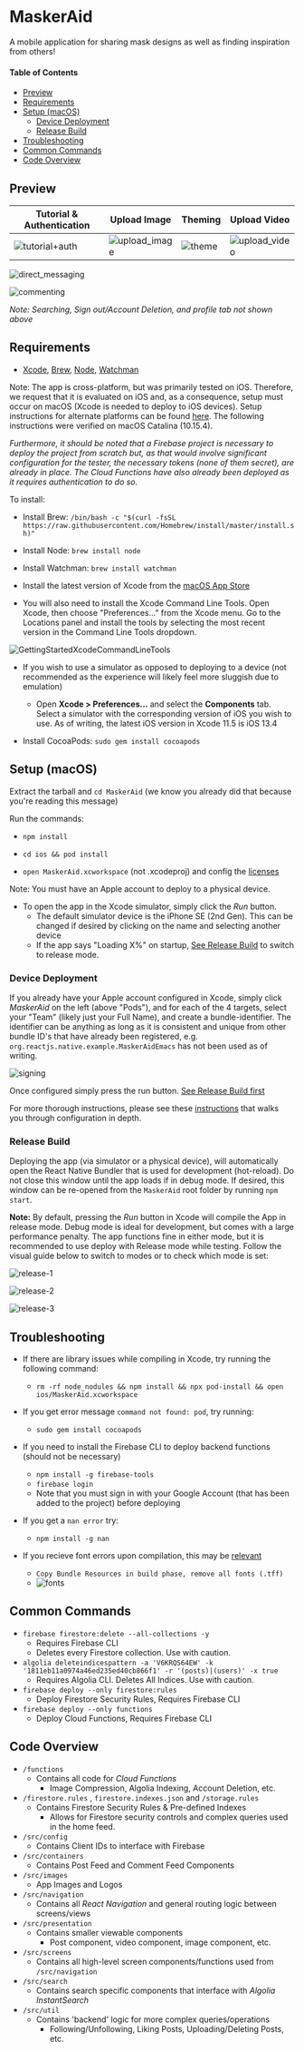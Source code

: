 # MaskerAid

A mobile application for sharing mask designs as well as finding inspiration from others!

#### Table of Contents

* [Preview](#preview)
* [Requirements](#requirements)
* [Setup (macOS)](#setup--macos-)
  * [Device Deployment](#device-deployment)
  * [Release Build](#release-build)
* [Troubleshooting](#troubleshooting)
* [Common Commands](#common-commands)
* [Code Overview](#code-overview)

## Preview

| Tutorial & Authentication                         | Upload Image                                    | Theming                           | Upload Video                                    |
| ------------------------------------------------- | ----------------------------------------------- | --------------------------------- | ----------------------------------------------- |
| ![tutorial+auth](Documentation/tutorial+auth.gif) | ![upload_image](Documentation/upload_image.gif) | ![theme](Documentation/theme.gif) | ![upload_video](Documentation/upload_video.gif) |

![direct_messaging](Documentation/direct_messaging.gif)

![commenting](Documentation/commenting.gif)

*Note: Searching, Sign out/Account Deletion, and profile tab not shown above*

## Requirements

- [Xcode](https://developer.apple.com/xcode/), [Brew](https://brew.sh/), [Node](https://nodejs.org/en/), [Watchman](https://facebook.github.io/watchman/)

Note: The app is cross-platform, but was primarily tested on iOS. Therefore, we request that it is evaluated on iOS and, as a consequence, setup must occur on macOS (Xcode is needed to deploy to iOS devices). Setup instructions for alternate platforms can be found [here](https://reactnative.dev/docs/environment-setup). The following instructions were verified on macOS Catalina (10.15.4).

*Furthermore, it should be noted that a Firebase project is necessary to deploy the project from scratch but, as that would involve significant configuration for the tester, the necessary tokens (none of them secret), are already in place. The Cloud Functions have also already been deployed as it requires authentication to do so.*

To install:

- Install Brew: `/bin/bash -c "$(curl -fsSL https://raw.githubusercontent.com/Homebrew/install/master/install.sh)"`
- Install Node: `brew install node`

- Install Watchman: `brew install watchman`
- Install the latest version of Xcode from the [macOS App Store](https://itunes.apple.com/us/app/xcode/id497799835?mt=12)

- You will also need to install the Xcode Command Line Tools. Open Xcode, then choose "Preferences..." from the Xcode menu. Go to the Locations panel and install the tools by selecting the most recent version in the Command Line Tools dropdown.

![GettingStartedXcodeCommandLineTools](https://i.imgur.com/KviELot.png)

- If you wish to use a simulator as opposed to deploying to a device (not recommended as the experience will likely feel more sluggish due to emulation)
  - Open **Xcode > Preferences...** and select the **Components** tab. Select a simulator with the corresponding version of iOS you wish to use. As of writing, the latest iOS version in Xcode 11.5 is iOS 13.4

- Install CocoaPods: `sudo gem install cocoapods`

## Setup (macOS)

Extract the tarball and `cd MaskerAid` (we know you already did that because you're reading this message)

Run the commands:

- `npm install`

- `cd ios && pod install`

- `open MaskerAid.xcworkspace` (not .xcodeproj) and config the [licenses](https://reactnative.dev/docs/running-on-device)

Note: You must have an Apple account to deploy to a physical device.

- To open the app in the Xcode simulator, simply click the *Run* button.
  - The default simulator device is the iPhone SE (2nd Gen). This can be changed if desired by clicking on the name and selecting another device
  - If the app says "Loading X%" on startup, [See Release Build](#release-build) to switch to release mode.

### Device Deployment

If you already have your Apple account configured in Xcode, simply click *MaskerAid* on the left (above "Pods"), and for each of the 4 targets, select your "Team" (likely just your Full Name), and create a bundle-identifier. The identifier can be anything as long as it is consistent and unique from other bundle ID's that have already been registered, e.g. `org.reactjs.native.example.MaskerAidEmacs` has not been used as of writing.

![signing](https://i.imgur.com/padm7gN.jpg)

Once configured simply press the run button. [See Release Build first](#release-build)

For more thorough instructions, please see these [instructions](https://reactnative.dev/docs/running-on-device) that walks you through configuration in depth.

### Release Build

Deploying the app (via simulator or a physical device), will automatically open the React Native Bundler that is used for development (hot-reload). Do not close this window until the app loads if in debug mode. If desired, this window can be re-opened from the `MaskerAid` root folder by running `npm start`.

**Note:** By default, pressing the *Run* button in Xcode will compile the App in release mode. Debug mode is ideal for development, but comes with a large performance penalty. The app functions fine in either mode, but it is recommended to use deploy with Release mode while testing. Follow the visual guide below to switch to modes or to check which mode is set:

![release-1](https://i.imgur.com/s0qVNHW.png)

![release-2](https://i.imgur.com/Qal5jwB.png)

![release-3](https://i.imgur.com/NbwM2II.png)

## Troubleshooting

- If there are library issues while compiling in Xcode, try running the following command:
  -  `rm -rf node_nodules && npm install && npx pod-install && open ios/MaskerAid.xcworkspace`

- If you get error message `command not found: pod`, try running:
  -  `sudo gem install cocoapods`
- If you need to install the Firebase CLI to deploy backend functions (should not be necessary)
  -  `npm install -g firebase-tools`
  - `firebase login`
  - Note that you must sign in with your Google Account (that has been added to the project) before deploying
- If you get a `nan error` try:
  - `npm install -g nan`
- If you recieve font errors upon compilation,  this may be [relevant](https://github.com/oblador/react-native-vector-icons/issues/1074#issuecomment-534027196)
  - `Copy Bundle Resources in build phase, remove all fonts (.tff)`
  - ![fonts](https://i.imgur.com/pWvnBLw.png)



## Common Commands

- `firebase firestore:delete --all-collections -y`
    - Requires Firebase CLI
    - Deletes every Firestore collection. Use with caution.
- `algolia deleteindicespattern -a 'V6KRQS64EW' -k '1811eb11a0974a46ed235ed40cb866f1' -r '(posts)|(users)' -x true`
    - Requires Algolia CLI. Deletes All Indices. Use with caution.
- `firebase deploy --only firestore:rules`
    - Deploy Firestore Security Rules, Requires Firebase CLI
- `firebase deploy --only functions`
    - Deploy Cloud Functions, Requires Firebase CLI



## Code Overview

- `/functions`
  - Contains all code for *Cloud Functions*
    - Image Compression, Algolia Indexing, Account Deletion, etc.
- `/firestore.rules` , `firestore.indexes.json` and `/storage.rules`
  - Contains Firestore Security Rules & Pre-defined Indexes
    - Allows for Firestore security controls and complex queries used in the home feed.
- `/src/config`
  - Contains Client IDs to interface with Firebase
- `/src/containers`
  - Contains Post Feed and Comment Feed Components
- `/src/images`
  - App Images and Logos
- `/src/navigation`
  - Contains all *React Navigation* and general routing logic between screens/views
- `/src/presentation`
  - Contains smaller viewable components
    - Post component, video component, image component, etc.
- `/src/screens`
  - Contains all high-level screen components/functions used from `/src/navigation`
- `/src/search`
  - Contains search specific components that interface with *Algolia InstantSearch*
- `/src/util`
  - Contains 'backend' logic for more complex queries/operations
    - Following/Unfollowing, Liking Posts, Uploading/Deleting Posts, etc.